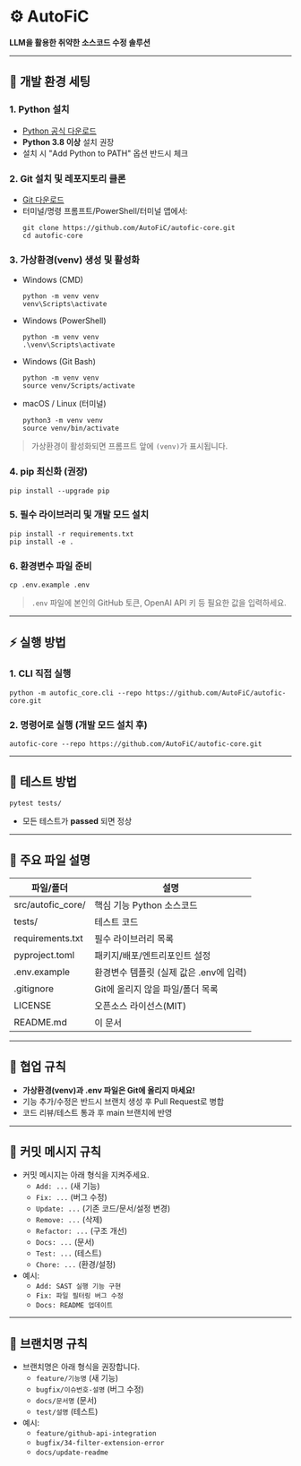 # ⚙️ AutoFiC 

**LLM을 활용한 취약한 소스코드 수정 솔루션**

---

## 🚀 개발 환경 세팅 

### 1. Python 설치
- [Python 공식 다운로드](https://www.python.org/downloads/)
- **Python 3.8 이상** 설치 권장
- 설치 시 "Add Python to PATH" 옵션 반드시 체크

### 2. Git 설치 및 레포지토리 클론
- [Git 다운로드](https://git-scm.com/downloads)
- 터미널/명령 프롬프트/PowerShell/터미널 앱에서:
    ```
    git clone https://github.com/AutoFiC/autofic-core.git
    cd autofic-core
    ```

### 3. 가상환경(venv) 생성 및 활성화

- Windows (CMD)
    ```
    python -m venv venv
    venv\Scripts\activate
    ```

-  Windows (PowerShell)
    ```
    python -m venv venv
    .\venv\Scripts\activate
    ```

- Windows (Git Bash)
    ```
    python -m venv venv
    source venv/Scripts/activate
    ```

- macOS / Linux (터미널)
    ```
    python3 -m venv venv
    source venv/bin/activate
    ```

> 가상환경이 활성화되면 프롬프트 앞에 `(venv)`가 표시됩니다.

### 4. pip 최신화 (권장) 
```
pip install --upgrade pip
```

### 5. 필수 라이브러리 및 개발 모드 설치
```
pip install -r requirements.txt
pip install -e . 
```

### 6. 환경변수 파일 준비
```
cp .env.example .env
``` 

> `.env` 파일에 본인의 GitHub 토큰, OpenAI API 키 등 필요한 값을 입력하세요.

---

## ⚡ 실행 방법

### 1. CLI 직접 실행

```
python -m autofic_core.cli --repo https://github.com/AutoFiC/autofic-core.git
```

### 2. 명령어로 실행 (개발 모드 설치 후) 

```
autofic-core --repo https://github.com/AutoFiC/autofic-core.git
```

---

## 🧪 테스트 방법

```
pytest tests/ 
``` 

- 모든 테스트가 **passed** 되면 정상 

---

## 📁 주요 파일 설명

| 파일/폴더             | 설명                                      |
|-----------------------|-------------------------------------------|
| src/autofic_core/     | 핵심 기능 Python 소스코드                  |
| tests/                | 테스트 코드                                |
| requirements.txt      | 필수 라이브러리 목록                       |
| pyproject.toml        | 패키지/배포/엔트리포인트 설정              |
| .env.example          | 환경변수 템플릿 (실제 값은 .env에 입력)    |
| .gitignore            | Git에 올리지 않을 파일/폴더 목록           |
| LICENSE               | 오픈소스 라이선스(MIT)           |
| README.md             | 이 문서                                    |

---

## 👥 협업 규칙

- **가상환경(venv)과 .env 파일은 Git에 올리지 마세요!**
- 기능 추가/수정은 반드시 브랜치 생성 후 Pull Request로 병합
- 코드 리뷰/테스트 통과 후 main 브랜치에 반영

---

## 📝 커밋 메시지 규칙

- 커밋 메시지는 아래 형식을 지켜주세요.
    - `Add: ...` (새 기능)
    - `Fix: ...` (버그 수정)
    - `Update: ...` (기존 코드/문서/설정 변경)
    - `Remove: ...` (삭제)
    - `Refactor: ...` (구조 개선)
    - `Docs: ...` (문서)
    - `Test: ...` (테스트)
    - `Chore: ...` (환경/설정)
- 예시:
    - `Add: SAST 실행 기능 구현`
    - `Fix: 파일 필터링 버그 수정`
    - `Docs: README 업데이트`

---

## 🌿 브랜치명 규칙

- 브랜치명은 아래 형식을 권장합니다.
    - `feature/기능명` (새 기능)
    - `bugfix/이슈번호-설명` (버그 수정)
    - `docs/문서명` (문서)
    - `test/설명` (테스트)
- 예시:
    - `feature/github-api-integration`
    - `bugfix/34-filter-extension-error`
    - `docs/update-readme`
